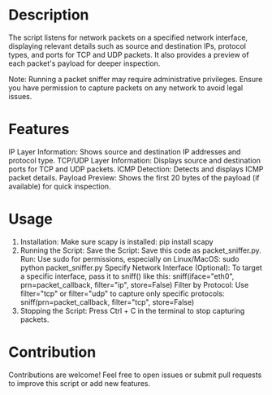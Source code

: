 # Description
The script listens for network packets on a specified network interface, displaying relevant details such as source and destination IPs, protocol types, and ports for TCP and UDP packets. It also provides a preview of each packet's payload for deeper inspection.

Note: Running a packet sniffer may require administrative privileges. Ensure you have permission to capture packets on any network to avoid legal issues.

# Features
IP Layer Information: Shows source and destination IP addresses and protocol type.
TCP/UDP Layer Information: Displays source and destination ports for TCP and UDP packets.
ICMP Detection: Detects and displays ICMP packet details.
Payload Preview: Shows the first 20 bytes of the payload (if available) for quick inspection.

# Usage
1. Installation: Make sure scapy is installed: pip install scapy
2. Running the Script: Save the Script: Save this code as packet_sniffer.py.
Run: Use sudo for permissions, especially on Linux/MacOS: sudo python packet_sniffer.py
Specify Network Interface (Optional): To target a specific interface, pass it to sniff() like this: sniff(iface="eth0", prn=packet_callback, filter="ip", store=False)
Filter by Protocol: Use filter="tcp" or filter="udp" to capture only specific protocols: sniff(prn=packet_callback, filter="tcp", store=False)
3. Stopping the Script: Press Ctrl + C in the terminal to stop capturing packets.

# Contribution
Contributions are welcome! Feel free to open issues or submit pull requests to improve this script or add new features.
